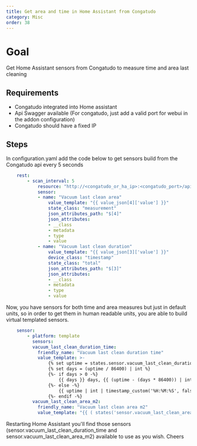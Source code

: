 ```yaml
---
title: Get area and time in Home Assistant from Congatudo
category: Misc
order: 38
---
```


# Goal

Get Home Assistant sensors from Congatudo to measure time and area last cleaning

## Requirements

- Congatudo integrated into Home assistant
- Api Swagger available (For congatudo, just add a valid port for webui in the addon configuration)
- Congatudo should have a fixed IP

## Steps

In configuration.yaml add the code below to get sensors build from the Congatudo api every 5 seconds

```yaml
    rest:
        - scan_interval: 5
            resource: "http://<congatudo_or_ha_ip>:<congatudo_port>/api/v2/robot/state/attributes"
            sensor:
            - name: "Vacuum last clean area"
                value_template: "{{ value_json[4]['value'] }}"
                state_class: "measurement"
                json_attributes_path: "$[4]"
                json_attributes:
                - __class
                - metadata
                - type
                - value
            - name: "Vacuum last clean duration"
                value_template: "{{ value_json[3]['value'] }}"
                device_class: "timestamp"
                state_class: "total"
                json_attributes_path: "$[3]"
                json_attributes:
                - __class
                - metadata
                - type
                - value
```

Now, you have sensors for both time and area measures but just in default units, so in order to get them in human readable units, you are able to build virtual templated sensors. 

```yaml
    sensor:
        - platform: template
          sensors:
          vacuum_last_clean_duration_time:
            friendly_name: "Vacuum last clean duration time"
            value_template: >-
                {% set uptime = states.sensor.vacuum_last_clean_duration.state | int %}
                {% set days = (uptime / 86400) | int %}
                {%- if days > 0 -%}
                    {{ days }} days, {{ (uptime - (days * 86400)) | int | timestamp_custom('%H:%M:%S', false) }}
                {%- else -%}
                    {{ uptime | int | timestamp_custom('%H:%M:%S', false) }}
                {%- endif -%}
          vacuum_last_clean_area_m2:
            friendly_name: "Vacuum last clean area m2"
            value_template: "{{ ( states('sensor.vacuum_last_clean_area')|float / (10000)|float )  }}"
```

Restarting Home Assistant you'll find those sensors (sensor.vacuum_last_clean_duration_time and sensor.vacuum_last_clean_area_m2) available to use as you wish. Cheers